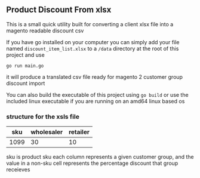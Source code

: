 ## Product Discount From xlsx 

This is a small quick utility built for converting a client xlsx file into a magento readable discount csv 

If you have go installed on your computer you can simply add your file named 
```discount_item_list.xlsx``` to a ```/data``` directory at the root of this project and use 

```go run main.go```

it will produce a translated csv file ready for magento 2 customer group discount import 

You can also build the executable of this project using ```go build``` or use the included linux executable if you are running on an amd64 linux based os 


### structure for the xsls file 
| sku | wholesaler | retailer |
|-|-|-|
| 1099 | 30 | 10 |

sku is product sku each column represents a given customer group, and the value in a non-sku cell represents the percentage discount that group receieves
